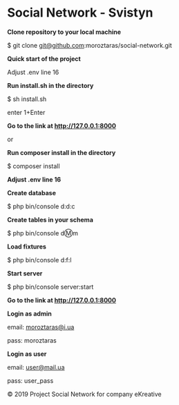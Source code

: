 # Social Network - Svistyn

**Clone repository to your local machine**

$ git clone git@github.com:moroztaras/social-network.git


**Quick start of the project**

Adjust .env line 16


**Run install.sh in the directory**

$ sh install.sh

enter 1+Enter


**Go to the link at http://127.0.0.1:8000**

or

**Run composer install in the directory**

$ composer install


**Adjust .env line 16**


**Create database**

$ php bin/console d:d:c


**Create tables in your schema**

$ php bin/console d:m:m


**Load fixtures**

$ php bin/console d:f:l


**Start server**

$ php bin/console server:start
 
  
**Go to the link at http://127.0.0.1:8000**


**Login as admin**

 email: moroztaras@i.ua
 
 pass: moroztaras
 

**Login as user**

 email: user@mail.ua
 
 pass: user_pass

© 2019 Project Social Network for company eKreative
